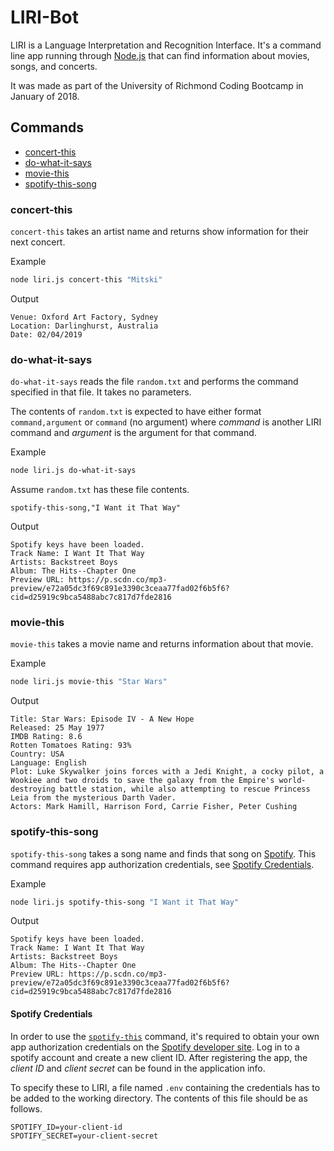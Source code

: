 # LIRI-Bot

LIRI is a Language Interpretation and Recognition Interface. It's a command line app running through [Node.js](https://nodejs.org) that can find information about movies, songs, and concerts.

It was made as part of the University of Richmond Coding Bootcamp in January of 2018.

## Commands

* [concert-this](#concert-this)
* [do-what-it-says](#do-what-it-says)
* [movie-this](#movie-this)
* [spotify-this-song](#spotify-this-song)

### concert-this

`concert-this` takes an artist name and returns show information for their next concert.

Example
```bash
node liri.js concert-this "Mitski"
```

Output
```
Venue: Oxford Art Factory, Sydney
Location: Darlinghurst, Australia
Date: 02/04/2019
```

### do-what-it-says

`do-what-it-says` reads the file `random.txt` and performs the command specified in that file. It takes no parameters.

The contents of `random.txt` is expected to have either format `command,argument` or `command` (no argument) where *command* is another LIRI command and *argument* is the argument for that command.

Example
```bash
node liri.js do-what-it-says
```

Assume `random.txt` has these file contents.
```
spotify-this-song,"I Want it That Way"
```

Output
```
Spotify keys have been loaded.
Track Name: I Want It That Way
Artists: Backstreet Boys
Album: The Hits--Chapter One
Preview URL: https://p.scdn.co/mp3-preview/e72a05dc3f69c891e3390c3ceaa77fad02f6b5f6?cid=d25919c9bca5488abc7c817d7fde2816
```

### movie-this

`movie-this` takes a movie name and returns information about that movie.

Example
```bash
node liri.js movie-this "Star Wars"
```

Output
```
Title: Star Wars: Episode IV - A New Hope
Released: 25 May 1977
IMDB Rating: 8.6
Rotten Tomatoes Rating: 93%
Country: USA
Language: English
Plot: Luke Skywalker joins forces with a Jedi Knight, a cocky pilot, a Wookiee and two droids to save the galaxy from the Empire's world-destroying battle station, while also attempting to rescue Princess Leia from the mysterious Darth Vader.
Actors: Mark Hamill, Harrison Ford, Carrie Fisher, Peter Cushing
```

### spotify-this-song

`spotify-this-song` takes a song name and finds that song on [Spotify](https://www.spotify.com). This command requires app authorization credentials, see [Spotify Credentials](#spotify-credentials).

Example
```bash
node liri.js spotify-this-song "I Want it That Way"
```

Output
```
Spotify keys have been loaded.
Track Name: I Want It That Way
Artists: Backstreet Boys
Album: The Hits--Chapter One
Preview URL: https://p.scdn.co/mp3-preview/e72a05dc3f69c891e3390c3ceaa77fad02f6b5f6?cid=d25919c9bca5488abc7c817d7fde2816
```

#### Spotify Credentials

In order to use the [`spotify-this`](#spotify-this) command, it's required to obtain your own app authorization credentials on the [Spotify developer site](https://developer.spotify.com/dashboard/). Log in to a spotify account and create a new client ID. After registering the app, the *client ID* and *client secret* can be found in the application info.

To specify these to LIRI, a file named `.env` containing the credentials has to be added to the working directory. The contents of this file should be as follows.

```
SPOTIFY_ID=your-client-id
SPOTIFY_SECRET=your-client-secret
```